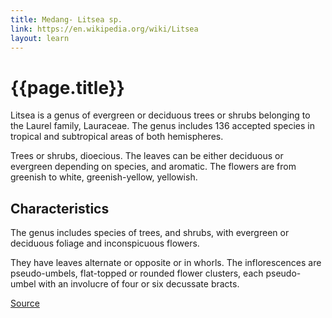 ```yaml
---
title: Medang- Litsea sp.
link: https://en.wikipedia.org/wiki/Litsea
layout: learn
---
```

# {{page.title}}

Litsea is a genus of evergreen or deciduous trees or shrubs belonging to the Laurel family, Lauraceae. The genus includes 136 accepted species in tropical and subtropical areas of both hemispheres.

Trees or shrubs, dioecious. The leaves can be either deciduous or evergreen depending on species, and aromatic. The flowers are from greenish to white, greenish-yellow, yellowish.

## Characteristics
The genus includes species of trees, and shrubs, with evergreen or deciduous foliage and inconspicuous flowers.

They have leaves alternate or opposite or in whorls. The inflorescences are pseudo-umbels, flat-topped or rounded flower clusters, each pseudo-umbel with an involucre of four or six decussate bracts.

[Source](page.link)
